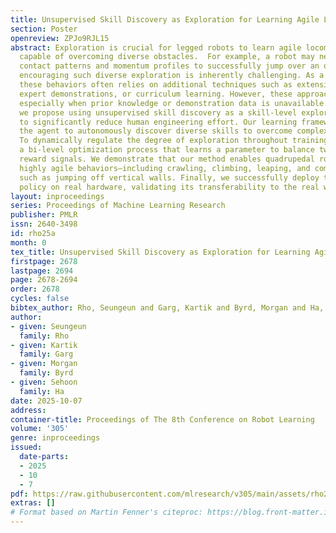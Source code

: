 ```yaml
---
title: Unsupervised Skill Discovery as Exploration for Learning Agile Locomotion
section: Poster
openreview: ZPJo9RJL15
abstract: Exploration is crucial for legged robots to learn agile locomotion behaviors
  capable of overcoming diverse obstacles.  For example, a robot may need to try different
  contact patterns and momentum profiles to successfully jump over an obstacle—but
  encouraging such diverse exploration is inherently challenging. As a result, training
  these behaviors often relies on additional techniques such as extensive reward engineering,
  expert demonstrations, or curriculum learning. However, these approaches limit generalizability,
  especially when prior knowledge or demonstration data is unavailable. In this work,
  we propose using unsupervised skill discovery as a skill-level exploration strategy
  to significantly reduce human engineering effort. Our learning framework enables
  the agent to autonomously discover diverse skills to overcome complex obstacles.
  To dynamically regulate the degree of exploration throughout training, we introduce
  a bi-level optimization process that learns a parameter to balance two distinct
  reward signals. We demonstrate that our method enables quadrupedal robots to acquire
  highly agile behaviors—including crawling, climbing, leaping, and complex maneuvers
  such as jumping off vertical walls. Finally, we successfully deploy the learned
  policy on real hardware, validating its transferability to the real world.
layout: inproceedings
series: Proceedings of Machine Learning Research
publisher: PMLR
issn: 2640-3498
id: rho25a
month: 0
tex_title: Unsupervised Skill Discovery as Exploration for Learning Agile Locomotion
firstpage: 2678
lastpage: 2694
page: 2678-2694
order: 2678
cycles: false
bibtex_author: Rho, Seungeun and Garg, Kartik and Byrd, Morgan and Ha, Sehoon
author:
- given: Seungeun
  family: Rho
- given: Kartik
  family: Garg
- given: Morgan
  family: Byrd
- given: Sehoon
  family: Ha
date: 2025-10-07
address:
container-title: Proceedings of The 8th Conference on Robot Learning
volume: '305'
genre: inproceedings
issued:
  date-parts:
  - 2025
  - 10
  - 7
pdf: https://raw.githubusercontent.com/mlresearch/v305/main/assets/rho25a/rho25a.pdf
extras: []
# Format based on Martin Fenner's citeproc: https://blog.front-matter.io/posts/citeproc-yaml-for-bibliographies/
---
```

